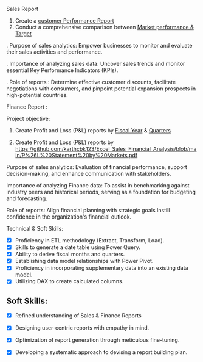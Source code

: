 Sales Report



1. Create a [customer Performance Report](https://github.com/karthcbk123/Excel_Sales_Financial_Analysis/blob/main/Customer%20Performance%20Report.pdf)
2.  Conduct a comprehensive comparison between [Market performance & Target](https://github.com/karthcbk123/Excel_Sales_Financial_Analysis/blob/main/Market%20Performance%20vs%20Target%20Report.pdf)


.     Purpose of sales analytics: Empower businesses to monitor and evaluate their sales activities and performance.

 .    Importance of analyzing sales data: Uncover sales trends and monitor essential Key Performance Indicators (KPIs).

 .     Role of reports  : Determine effective customer discounts, facilitate negotiations with consumers, and pinpoint potential expansion prospects in high-potential countries.

   
Finance Report :


Project objective:

 
1. Create Profit and Loss (P&L) reports by [Fiscal Year](https://github.com/karthcbk123/Excel_Sales_Financial_Analysis/blob/main/P%26L%20Statement%20by%20Fiscal%20Year.pdf) & [Quarters](https://github.com/karthcbk123/Excel_Sales_Financial_Analysis/blob/main/Gross%20Margin%20by%20Quarters.pdf)

2.  Create Profit and Loss (P&L) reports by  https://github.com/karthcbk123/Excel_Sales_Financial_Analysis/blob/main/P%26L%20Statement%20by%20Markets.pdf
  

Purpose of sales analytics: Evaluation of financial performance, support decision-making, and enhance communication with stakeholders.

Importance of analyzing Finance data: To assist in benchmarking against industry peers and historical periods, serving as a foundation for budgeting and forecasting.

Role of reports: Align financial planning with strategic goals Instill confidence in the organization's financial outlook.


Technical & Soft Skills:
- [x]	Proficiency in ETL methodology (Extract, Transform, Load).
- [x]	Skills to generate a date table using Power Query.
- [x]	Ability to derive fiscal months and quarters.
- [x]	Establishing data model relationships with Power Pivot.
- [x]	Proficiency in incorporating supplementary data into an existing data model.
- [x]	Utilizing DAX to create calculated columns.

## Soft Skills:
- [x]	Refined understanding of Sales & Finance Reports
- [x]	Designing user-centric reports with empathy in mind.
- [x]	Optimization of report generation through meticulous fine-tuning.
- [x]	Developing a systematic approach to devising a report building plan.

      
